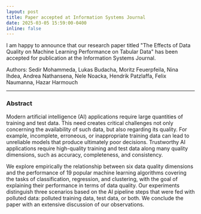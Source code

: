 ```yaml
---
layout: post
title: Paper accepted at Information Systems Journal
date: 2025-03-05 15:59:00-0400
inline: false
---
```


I am happy to announce that our research paper titled "The Effects of Data Quality on Machine Learning Performance on Tabular Data" has been accepted for publication at the Information Systems Journal.

Authors: Sedir Mohammeda, Lukas Budacha, Moritz Feuerpfeila, Nina Ihdea, Andrea Nathansena, Nele Noacka, Hendrik Patzlaffa, Felix Naumanna, Hazar Harmouch

***

### Abstract
Modern artificial intelligence (AI) applications require large quantities of training and test data. This need creates critical challenges not only concerning the availability of such data, but also regarding its quality. For example, incomplete, erroneous, or inappropriate training data can lead to unreliable models that produce ultimately poor decisions. Trustworthy AI applications require high-quality training and test data along many quality dimensions, such as accuracy, completeness, and consistency.

We explore empirically the relationship between six data quality dimensions and the performance of 19 popular machine learning algorithms covering the tasks of classification, regression, and clustering, with the goal of explaining their performance in terms of data quality. Our experiments distinguish three scenarios based on the AI pipeline steps that were fed with polluted data: polluted training data, test data, or both. We conclude the paper with an extensive discussion of our observations.
